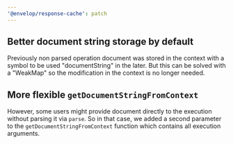 ```yaml
---
'@envelop/response-cache': patch
---
```


## Better document string storage by default

Previously non parsed operation document was stored in the context with a symbol to be used "documentString" in the later. But this can be solved with a "WeakMap" so the modification in the context is no longer needed.

## More flexible `getDocumentStringFromContext`

However, some users might provide document directly to the execution without parsing it via `parse`. So in that case, we added a second parameter to the `getDocumentStringFromContext` function which contains all execution arguments.
